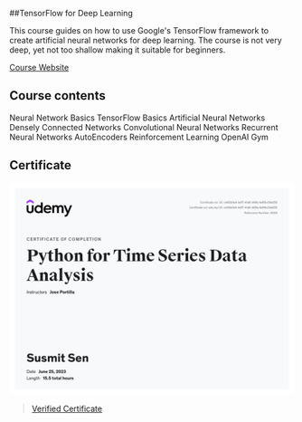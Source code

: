 ##TensorFlow for Deep Learning

This course guides on how to use Google's TensorFlow framework to create artificial neural networks for deep learning. The course is not very deep, yet not too shallow making it suitable for beginners. 

[Course Website](https://www.udemy.com/complete-guide-to-tensorflow-for-deep-learning-with-python/)

## Course contents

Neural Network Basics
TensorFlow Basics
Artificial Neural Networks
Densely Connected Networks
Convolutional Neural Networks
Recurrent Neural Networks
AutoEncoders
Reinforcement Learning
OpenAI Gym

## Certificate

![Certificate]( https://github.com/sen1997susmit/python-for-time-series-data-analysis-udemy-/blob/main/time%20series.jpg)

 > [Verified Certificate]( https://github.com/sen1997susmit/python-for-time-series-data-analysis-udemy-/blob/main/time%20series.pdf)
